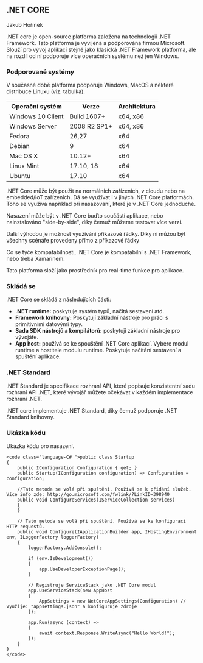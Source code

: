 ##   .NET CORE

Jakub Hořínek

.NET core je open-source platforma založena na technologii .NET Framework. Tato platforma je vyvíjena a podporována firmou Microsoft. Slouží pro vývoj aplikací stejně jako klasická .NET Framework platforma, ale na rozdíl od ní podporuje více operačních systému než jen Windows.

### Podporované systémy

V současné době platforma podporuje Windows, MacOS a některé distribuce Linuxu (viz. tabulka).

<table class="table-basic ">
    <tr class="mdl-color--primary white-text">
        <th>Operační systém </th>
        <th>Verze</th>
        <th>Architektura </th>
    </tr>
    <tr>
        <td>Windows 10 Client</td>
        <td>Build 1607+</td>
        <td>x64, x86</td>
    </tr>
    <tr>
        <td>Windows Server</td>
        <td>2008 R2 SP1+</td>
        <td>x64, x86</td>
    </tr>
    <tr>
        <td>Fedora</td>
        <td>26,27</td>
        <td>x64</td>
    </tr>
    <tr>
        <td>Debian</td>
        <td>9</td>
        <td>x64</td>
    </tr>
    <tr>
        <td>Mac OS X</td>
        <td>10.12+</td>
        <td>x64</td>
    </tr>
    <tr>
        <td>Linux Mint</td>
        <td>17.10, 18</td>
        <td>x64</td>
    </tr>
    <tr>
        <td>Ubuntu</td>
        <td>17.10</td>
        <td>x64</td>
    </tr>
</table>  

.NET Core může být použit na normálních zařízeních, v cloudu nebo na embedded/IoT zařízeních. Dá se využívat i v jiných .NET Core platformách. Toho se využívá například při nasazovaní, které je v .NET Core jednoduché.

Nasazení může být v .NET Core buďto součástí aplikace, nebo nainstalováno "side-by-side", díky čemuž můžeme testovat více verzí.

Další výhodou je možnost využívání příkazové řádky. Díky ní můžou být všechny scénáře provedeny přímo z příkazové řádky

Co se týče kompatabilnosti, .NET Core je kompatabilní s .NET Framework, nebo třeba Xamarinem.

Tato platforma složí jako prostředník pro real-time funkce pro aplikace.

### Skládá se

.NET Core se skládá z následujících částí:

*   **.NET runtime:** poskytuje systém typů, načítá sestavení atd.
*   **Framework knihovny:** Poskytují základní nástroje pro práci s primitivními datovými typy.
*   **Sada SDK nástrojů a kompilátorů:** poskytují základní nástroje pro vývojáře.
*   **App host:** používá se ke spouštění .NET Core aplikací. Vybere modul runtime a hostitele modulu runtime. Poskytuje načítání sestavení a spuštění aplikace.

### .NET Standard

.NET Standard je specifikace rozhraní API, které popisuje konzistentní sadu rozhraní API .NET, které vývojář můžete očekávat v každém implementace rozhraní .NET.

.NET core implementuje .NET Standard, díky čemuž podporuje .NET Standard knihovny.

### Ukázka kódu

Ukázka kódu pro nasazení.

    <code class="language-C# ">public class Startup
    {
        public IConfiguration Configuration { get; }
        public Startup(IConfiguration configuration) => Configuration = configuration;

        //Tato metoda se volá při spuštění. Používá se k přidání služeb. Více info zde: http://go.microsoft.com/fwlink/?LinkID=398940
        public void ConfigureServices(IServiceCollection services)
        {
        }

        // Tato metoda se volá při spuštění. Používá se ke konfiguraci HTTP requestů.
        public void Configure(IApplicationBuilder app, IHostingEnvironment env, ILoggerFactory loggerFactory)
        {
            loggerFactory.AddConsole();

            if (env.IsDevelopment())
            {
                app.UseDeveloperExceptionPage();
            }

            // Registruje ServiceStack jako .NET Core modul
            app.UseServiceStack(new AppHost
            {
                AppSettings = new NetCoreAppSettings(Configuration) // Využije: "appsettings.json" a konfiguruje zdroje
            });

            app.Run(async (context) =>
            {
                await context.Response.WriteAsync("Hello World!");
            });
        }
    }
    </code>